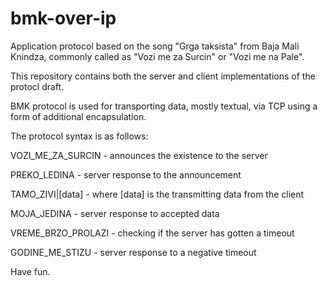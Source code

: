 bmk-over-ip
===========

Application protocol based on the song "Grga taksista" from Baja Mali Knindza, commonly called as "Vozi me za Surcin"
or "Vozi me na Pale".

This repository contains both the server and client implementations of the protocl draft.

BMK protocol is used for transporting data, mostly textual, via TCP using a form of additional encapsulation.

The protocol syntax is as follows:

VOZI_ME_ZA_SURCIN - announces the existence to the server

PREKO_LEDINA - server response to the announcement

TAMO_ZIVI|[data] - where [data] is the transmitting data from the client

MOJA_JEDINA - server response to accepted data

VREME_BRZO_PROLAZI - checking if the server has gotten a timeout

GODINE_ME_STIZU - server response to a negative timeout

Have fun.